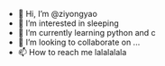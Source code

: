 - 👋 Hi, I’m @ziyongyao
- 👀 I’m interested in  sleeping
- 🌱 I’m currently learning  python and c
- 💞️ I’m looking to collaborate on ...
- 📫 How to reach me  lalalalala

<!---
ziyongyao/ziyongyao is a ✨ special ✨ repository because its `README.md` (this file) appears on your GitHub profile.
You can click the Preview link to take a look at your changes.
--->
